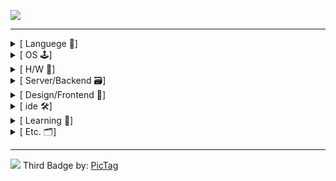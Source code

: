 <!-- a href 먹음 -->
![](https://pictag.aa2.uk/badges?tag=snowman6-git&&from=shields,pictag)

<hr>
<!-- ===================================================================================================================== -->
 <details>
    <summary>[ Languege 📃]</summary>
    <img src="https://img.shields.io/badge/rust-%23000000.svg?style=for-the-badge&logo=rust&logoColor=white">
    <img src="https://img.shields.io/badge/python-3670A0?style=for-the-badge&logo=python&logoColor=ffdd54">
    <img src="https://img.shields.io/badge/c++-%2300599C.svg?style=for-the-badge&logo=c%2B%2B&logoColor=white">
    <img src="https://img.shields.io/badge/javascript-%23323330.svg?style=for-the-badge&logo=javascript&logoColor=%23F7DF1E">
    <img src="https://img.shields.io/badge/typescript-%23007ACC.svg?style=for-the-badge&logo=typescript&logoColor=white">
</details>
<!-- ===================================================================================================================== -->
<details>
    <summary>[ OS 🕹️]</summary>
    <img src="https://img.shields.io/badge/Debian-D70A53?style=for-the-badge&logo=debian&logoColor=white">
    <img src="https://img.shields.io/badge/cent%20os-002260?style=for-the-badge&logo=centos&logoColor=F0F0F0">
    <img src="https://img.shields.io/badge/Arch%20Linux-1793D1?logo=arch-linux&logoColor=fff&style=for-the-badge">
    <img src="https://img.shields.io/badge/proxmox-proxmox?style=for-the-badge&logo=proxmox&logoColor=%23E57000&labelColor=%232b2a33&color=%232b2a33">
</details>
<!-- ===================================================================================================================== -->
<details>
    <summary>[ H/W 🔲]</summary>
    <img src="https://img.shields.io/badge/-Arduino-00979D?style=for-the-badge&logo=Arduino&logoColor=white">
    <img src="https://img.shields.io/badge/-RaspberryPi-C51A4A?style=for-the-badge&logo=Raspberry-Pi">
    <img src="https://pictag.aa2.uk/image?tag=Khadas.svg">
</details>
<!-- ===================================================================================================================== -->
<details>
    <summary>[ Server/Backend 🗃️]</summary>
    <img src="https://img.shields.io/badge/nginx-%23009639.svg?style=for-the-badge&logo=nginx&logoColor=white">
    <img src="https://img.shields.io/badge/flask-%23000.svg?style=for-the-badge&logo=flask&logoColor=white">
    <img src="https://img.shields.io/badge/FastAPI-005571?style=for-the-badge&logo=fastapi">
    <img src="https://pictag.aa2.uk/image?tag=hono.svg">
    <img src="https://img.shields.io/badge/Sqlite-003B57?style=for-the-badge&logo=sqlite&logoColor=white">
    <img src="https://img.shields.io/badge/mysql-4479A1.svg?style=for-the-badge&logo=mysql&logoColor=white">
</details>
<!-- ===================================================================================================================== -->
<details>
    <summary>[ Design/Frontend 🎨]</summary>
    <img src="https://img.shields.io/badge/Figma-F24E1E?style=for-the-badge&logo=figma&logoColor=white">
    <img src="https://img.shields.io/badge/vuejs-%2335495e.svg?style=for-the-badge&logo=vuedotjs&logoColor=%234FC08D">
    <img src="https://img.shields.io/badge/tauri-%2324C8DB.svg?style=for-the-badge&logo=tauri&logoColor=%23FFFFFF">
</details>
<!-- ===================================================================================================================== -->
<details>
    <summary>[ ide 🛠️]</summary>
    <img src="https://pictag.aa2.uk/image?tag=vscode.svg">
</details>
<!-- ===================================================================================================================== -->
<details>
    <summary>[ Learning 🌱]</summary>
    <img src="https://img.shields.io/badge/React-20232A?style=for-the-badge&logo=react&logoColor=61DAFB">
    <img src="https://pictag.aa2.uk/image?tag=Kernal.svg">
    <img src="https://img.shields.io/badge/Penpot-000000?style=for-the-badge&logo=penpot&logoColor=white">
    <img src="https://img.shields.io/badge/NeoVim-%2357A143.svg?&style=for-the-badge&logo=neovim&logoColor=white">
</details>
<!-- ===================================================================================================================== -->
<details>
    <summary>[ Etc. 🗂️]</summary>
    <img src="https://pictag.aa2.uk/image?tag=onshape.svg">
    <img src="https://pictag.aa2.uk/image?tag=comfyui.svg">
</details>
<!-- ===================================================================================================================== -->
<hr>

![](https://pictag.aa2.uk/image?tag=모그마니두커우은사우르스르blackv2.png)
Third Badge by: [PicTag](https://github.com/snowman6-git/PicTag_TS) 
